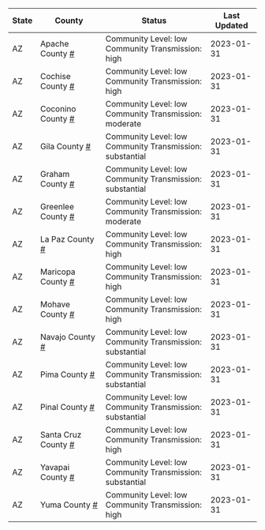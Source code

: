 State | County | Status | Last Updated
--- | --- | --- | --- 
AZ | Apache County <a href="#apache_county">#</a> | <a name="apache_county"></a>Community Level: low<br/>Community Transmission: high | 2023-01-31
AZ | Cochise County <a href="#cochise_county">#</a> | <a name="cochise_county"></a>Community Level: low<br/>Community Transmission: high | 2023-01-31
AZ | Coconino County <a href="#coconino_county">#</a> | <a name="coconino_county"></a>Community Level: low<br/>Community Transmission: moderate | 2023-01-31
AZ | Gila County <a href="#gila_county">#</a> | <a name="gila_county"></a>Community Level: low<br/>Community Transmission: substantial | 2023-01-31
AZ | Graham County <a href="#graham_county">#</a> | <a name="graham_county"></a>Community Level: low<br/>Community Transmission: substantial | 2023-01-31
AZ | Greenlee County <a href="#greenlee_county">#</a> | <a name="greenlee_county"></a>Community Level: low<br/>Community Transmission: moderate | 2023-01-31
AZ | La Paz County <a href="#la_paz_county">#</a> | <a name="la_paz_county"></a>Community Level: low<br/>Community Transmission: high | 2023-01-31
AZ | Maricopa County <a href="#maricopa_county">#</a> | <a name="maricopa_county"></a>Community Level: low<br/>Community Transmission: high | 2023-01-31
AZ | Mohave County <a href="#mohave_county">#</a> | <a name="mohave_county"></a>Community Level: low<br/>Community Transmission: high | 2023-01-31
AZ | Navajo County <a href="#navajo_county">#</a> | <a name="navajo_county"></a>Community Level: low<br/>Community Transmission: substantial | 2023-01-31
AZ | Pima County <a href="#pima_county">#</a> | <a name="pima_county"></a>Community Level: low<br/>Community Transmission: substantial | 2023-01-31
AZ | Pinal County <a href="#pinal_county">#</a> | <a name="pinal_county"></a>Community Level: low<br/>Community Transmission: substantial | 2023-01-31
AZ | Santa Cruz County <a href="#santa_cruz_county">#</a> | <a name="santa_cruz_county"></a>Community Level: low<br/>Community Transmission: high | 2023-01-31
AZ | Yavapai County <a href="#yavapai_county">#</a> | <a name="yavapai_county"></a>Community Level: low<br/>Community Transmission: substantial | 2023-01-31
AZ | Yuma County <a href="#yuma_county">#</a> | <a name="yuma_county"></a>Community Level: low<br/>Community Transmission: high | 2023-01-31
